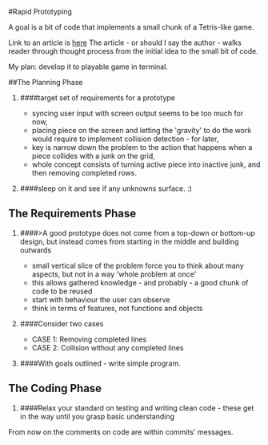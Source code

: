 #Rapid Prototyping

A goal is a bit of code that implements a small chunk of a Tetris-like game.

Link to an article is [here](https://practicingruby.com/articles/rapid-prototyping)
The article - or should I say the author - walks reader through thought process from the initial idea to the small bit of code.

My plan: develop it to playable game in terminal.

##The Planning Phase

1. ####target set of requirements for a prototype

    * syncing user input with screen output seems to be too much for now,
    * placing piece on the screen and letting the 'gravity' to do the work would require to implement collision detection - for later,
    * key is narrow down the problem to the action that happens when a piece collides with a junk on the grid,
    * whole concept consists of turning active piece into inactive junk, and then removing completed rows.

2. ####sleep on it and see if any unknowns surface. :)

## The Requirements Phase

1. ####>A good prototype does not come from a top-down or bottom-up design, but instead comes from starting in the middle and building outwards

    * small vertical slice of the problem force you to think about many aspects, but not in a way 'whole problem at once'
    * this allows gathered knowledge - and probably - a good chunk of code to be reused
    * start with behaviour the user can observe
    * think in terms of features, not functions and objects

2. ####Consider two cases
    * CASE 1: Removing completed lines
    * CASE 2: Collision without any completed lines

3. ####With goals outlined - write simple program.

## The Coding Phase

1. ####Relax your standard on testing and writing clean code - these get in the way until you grasp basic understanding

From now on the comments on code are within commits' messages.